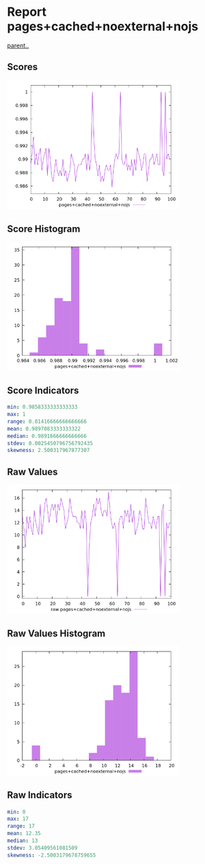 # Report pages+cached+noexternal+nojs

[parent..](./..)  


## Scores

![score](./score.png)  

## Score Histogram

![hist](./hist.png)  

## Score Indicators

```yaml
min: 0.9858333333333333
max: 1
range: 0.01416666666666666
mean: 0.9897083333333322
median: 0.9891666666666666
stdev: 0.0025450796756792435
skewness: 2.500317967877307

```

## Raw Values

![raw](./raw.png)  

## Raw Values Histogram

![raw hist](./raw_hist.png)  

## Raw Indicators

```yaml
min: 0
max: 17
range: 17
mean: 12.35
median: 13
stdev: 3.05409561081509
skewness: -2.5003179678759655

```

<style>
  img {
    max-width: 80%;
  }
</style>
      
